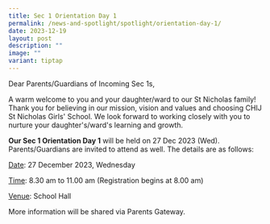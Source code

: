 ```yaml
---
title: Sec 1 Orientation Day 1
permalink: /news-and-spotlight/spotlight/orientation-day-1/
date: 2023-12-19
layout: post
description: ""
image: ""
variant: tiptap
---
```

<p>Dear Parents/Guardians of Incoming Sec 1s,</p><p></p><p>A warm welcome to you and your daughter/ward to our St Nicholas family! Thank you for believing in our mission, vision and values and choosing CHIJ St Nicholas Girls' School. We look forward to working closely with you to nurture your daughter's/ward's learning and growth.</p><p></p><p><strong>Our Sec 1 Orientation Day 1</strong> will be held on 27 Dec 2023 (Wed). Parents/Guardians are invited to attend as well. The details are as follows:</p><p></p><p><u>Date</u>: 27 December 2023, Wednesday</p><p><u>Time</u>: 8.30 am to 11.00 am (Registration begins at 8.00 am)</p><p><u>Venue</u>: School Hall</p><p></p><p>More information will be shared via Parents Gateway.</p>